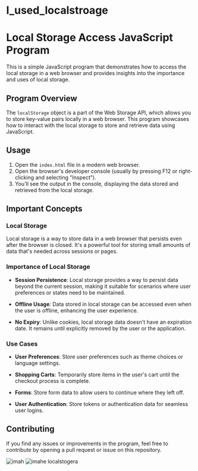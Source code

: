 # I_used_localstroage

# Local Storage Access JavaScript Program

This is a simple JavaScript program that demonstrates how to access the local storage in a web browser and provides insights into the importance and uses of local storage.

## Program Overview

The `localStorage` object is a part of the Web Storage API, which allows you to store key-value pairs locally in a web browser. This program showcases how to interact with the local storage to store and retrieve data using JavaScript.

## Usage

1. Open the `index.html` file in a modern web browser.
2. Open the browser's developer console (usually by pressing F12 or right-clicking and selecting "Inspect").
3. You'll see the output in the console, displaying the data stored and retrieved from the local storage.

## Important Concepts

### Local Storage

Local storage is a way to store data in a web browser that persists even after the browser is closed. It's a powerful tool for storing small amounts of data that's needed across sessions or pages.

### Importance of Local Storage

- **Session Persistence**: Local storage provides a way to persist data beyond the current session, making it suitable for scenarios where user preferences or states need to be maintained.

- **Offline Usage**: Data stored in local storage can be accessed even when the user is offline, enhancing the user experience.

- **No Expiry**: Unlike cookies, local storage data doesn't have an expiration date. It remains until explicitly removed by the user or the application.

### Use Cases

- **User Preferences**: Store user preferences such as theme choices or language settings.

- **Shopping Carts**: Temporarily store items in the user's cart until the checkout process is complete.

- **Forms**: Store form data to allow users to continue where they left off.

- **User Authentication**: Store tokens or authentication data for seamless user logins.

## Contributing

If you find any issues or improvements in the program, feel free to contribute by opening a pull request or issue on this repository.



![imah](https://github.com/aniketpuro/I_used_localstroage/assets/112608999/232c975f-df24-4bb2-917e-93c757074077)
![imahe localstogera](https://github.com/aniketpuro/I_used_localstroage/assets/112608999/e9fd9104-1b8f-43cf-a9d8-27108547729d)

